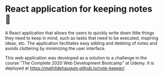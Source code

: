 # React application for keeping notes 📝

A React application that allows the users to quickly write down little things they need to keep in mind, such as tasks that need to be executed, inspiring ideas, etc. The application facilitates easy adding and deleting of notes and avoids cluttering by minimizing the user interface. 

This web application was developed as a solution to a challenge in the course "The Complete 2020 Web Development Bootcamp" at Udemy. It is deployed at https://mathildehaugum.github.io/note-keeper/

